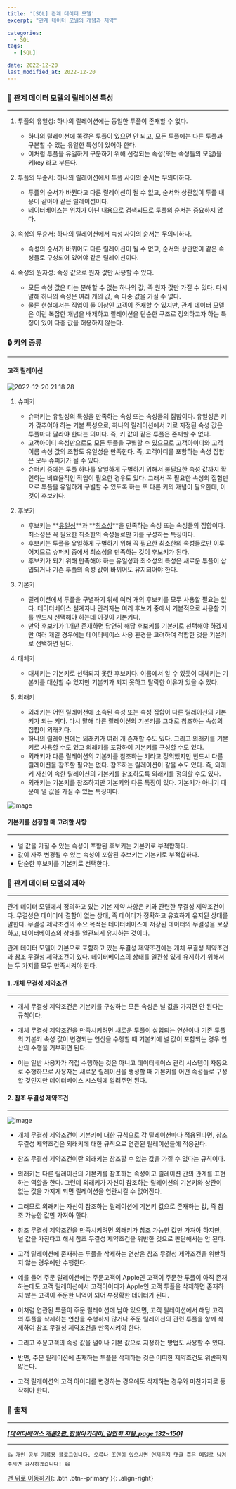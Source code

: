 ```yaml
---
title: '[SQL] 관계 데이터 모델'
excerpt: "관계 데이터 모델의 개념과 제약"

categories:
  - SQL
tags: 
  - [SQL]

date: 2022-12-20
last_modified_at: 2022-12-20
---
```


### 🫶 관계 데이터 모델의 릴레이션 특성

---

1. 투플의 유일성: 하나의 릴레이션에는 동일한 투플이 존재할 수 없다.
   
   - 하나의 릴레이션에 똑같은 투플이 있으면 안 되고, 모든 투플에는 다른 투플과 구분할 수 있는 유일한 특성이 있어야 한다.
   - 이처럼 투플을 유일하게 구분하기 위해 선정되는 속성(또는 속성들의 모임)을 키key 라고 부른다.

2. 투플의 무순서: 하나의 릴레이션에서 투플 사이의 순서는 무의미하다.
   
   - 투플의 순서가 바뀐다고 다른 릴레이션이 될 수 없고, 순서와 상관없이 투플 내용이 같아야 같은 릴레이션이다.
   - 테이터베이스는 위치가 아닌 내용으로 검색되므로 투플의 순서는 중요하지 않다.

3. 속성의 무순서: 하나의 릴레이션에서 속성 사이의 순서는 무의미하다.
   
   - 속성의 순서가 바뀌어도 다른 릴레이션이 될 수 없고, 순서와 상관없이 같은 속성들로 구성되어 있어야 같은 릴레이션이다.

4. 속성의 원자성: 속성 값으로 원자 값만 사용할 수 있다.
   
   - 모든 속성 값은 더는 분해할 수 없는 하나의 값, 즉 원자 값만 가질 수 있다. 다시 말해 하나의 속성은 여러 개의 값, 즉 다중 값을 가질 수 없다.
   - 물론 현실에서는 직업이 둘 이상인 고객이 존재할 수 있지만, 관계 데이터 모델은 이런 복잡한 개념을 배제하고 릴레이션을 단순한 구조로 정의하고자 하는 특징이 있어 다중 값을 허용하지 않는다.

### 🔒 키의 종류

---

#### 고객 릴레이션

![2022-12-20 21 18 28](https://user-images.githubusercontent.com/87158339/208665929-2f082610-e37f-4e37-a76c-457edabb7534.png)

1. 슈퍼키
   
   - 슈퍼키는 유일성의 특성을 만족하는 속성 또는 속성들의 집합이다. 유일성은 키가 갖추어야 하는 기본 특성으로, 하나의 릴레이션에서 키로 지정된 속성 값은 투플마다 달라야 한다는 의미다. 즉, 키 값이 같은 투플은 존재할 수 없다.
   - 고객아이디 속성만으로도 모든 투플을 구별할 수 있으므로 고객아이디와 고객이름 속성 값의 조합도 유일성을 만족한다. 즉, 고객아디를 포함하는 속성 집합은 모두 슈퍼키가 될 수 있다.
   - 슈퍼키 중에는 투플 하나를 유일하게 구별하기 위해서 불필요한 속성 값까지 확인하는 비효율적인 작업이 필요한 경우도 있다. 그래서 꼭 필요한 속성의 집합만으로 투플을 유일하게 구별할 수 있도록 하는 또 다른 키의 개념이 필요한데, 이것이 후보키다.

2. 후보키
   
   - 후보키는 **<u>유일성</u>**과 **<u>최소성</u>**을 만족하는 속성 또는 속성들의 집합이다. 최소성은 꼭 필요한 최소한의 속성들로만 키를 구성하는 특징이다. 
   - 후보키는 투플을 유일하게 구별하기 위해 꼭 필요한 최소한의 속성들로만 이루어지므로 슈퍼키 중에서 최소성을 만족하는 것이 후보키가 된다.
   - 후보키가 되기 위해 만족해야 하는 유일성과 최소성의 특성은 새로운 투플이 삽입되거나 기존 투플의 속성 값이 바뀌어도 유지되어야 한다.

3. 기본키
   
   - 릴레이션에서 투플을 구별하기 위해 여러 개의 후보키를 모두 사용할 필요는 없다. 데이터베이스 설계자나 관리자는 여러 후보키 중에서 기본적으로 사용할 키를 반드시 선택해야 하는데 이것이 기본키다.
   - 만약 후보키가 1개만 존재하면 당연히 해당 후보키를 기본키로 선택해야 하겠지만 여러 개일 경우에는 데이터베이스 사용 환경을 고려하여 적합한 것을 기본키로 선택하면 된다. 

4. 대체키
   
   - 대체키는 기본키로 선택되지 못한 후보키다. 이름에서 알 수 있듯이 대체키는 기본키를 대신할 수 있지만 기본키가 되지 못하고 탈락한 이유가 있을 수 있다. 

5. 외래키
   
   - 외래키는 어떤 릴레이션에 소속된 속성 또는 속성 집합이 다른 릴레이션의 기본키가 되는 키다. 다시 말해 다른 릴레이션의 기본키를 그대로 참조하는 속성의 집합이 외래키다.
   - 하나의 릴레이션에는 외래키가 여러 개 존재할 수도 있다. 그리고 외래키를 기본키로 사용할 수도 있고 외래키를 포함하여 기본키를 구성할 수도 있다.
   - 외래키가 다른 릴레이션의 기본키를 참조하는 키라고 정의했지만 반드시 다른 릴레이션을 참조할 필요는 없다. 참조하는 릴레이션이 같을 수도 있다. 즉, 외래키 자신이 속한 릴레이션의 기본키를 참조하도록 외래키를 정의할 수도 있다.
   - 외래키는 기본키를 참조하지만 기본키와 다른 특징이 있다. 기본키가 아니기 때문에 널 값을 가질 수 있는 특징이다.

![image](https://user-images.githubusercontent.com/87158339/208674317-52945f75-3365-495c-aa6c-65d3e4a8b521.png) 

#### 기본키를 선정할 때 고려할 사항

---

- 널 값을 가질 수 있는 속성이 포함된 후보키는 기본키로 부적합하다.
- 값이 자주 변경될 수 있는 속성이 포함된 후보키는 기본키로 부적합하다.
- 단순한 후보키를 기본키로 선택한다.

### 🎯 관계 데이터 모델의 제약

---

관계 데이터 모델에서 정의하고 있는 기본 제약 사항은 키와 관련한 무결성 제약조건이다. 무결성은 데이터에 결함이 없는 상태, 즉 데이터가 정확하고 유효하게 유지된 상태를 말한다. 무결성 제약조건의 주요 목적은 데이터베이스에 저장된 데이터의 무결성을 보장하고, 데이터베이스의 상태를 일관되게 유지하는 것이다.

관계 데이터 모델이 기본으로 포함하고 있는 무결성 제약조건에는 개체 무결성 제약조건과 참조 무결성 제약조건이 있다. 데이터베이스의 상태를 일관성 있게 유지하기 위해서는 두 가지를 모두 만족시켜야 한다.

#### 1. 개체 무결성 제약조건

---

- 개체 무결성 제약조건은 기본키를 구성하는 모든 속성은 널 값을 가지면 안 된다는 규칙이다.

- 개체 무결성 제약조건을 만족시키려면 새로운 투플이 삽입되는 연산이나 기존 투플의 기본키 속성 값이 변경되는 연산을 수행할 때 기본키에 널 값이 포함되는 경우 연산의 수행을 거부하면 된다.

- 이는 일반 사용자가 직접 수행하는 것은 아니고 데이터베이스 관리 시스템이 자동으로 수행하므로 사용자는 새로운 릴레이션을 생성할 때 기본키를 어떤 속성들로 구성할 것인지만 데이터베이스 시스템에 알려주면 된다.

#### 2. 참조 무결성 제약조건

---

![image](https://user-images.githubusercontent.com/87158339/208678797-f4e6cdd6-916a-4d42-8f4a-e851dfbdcf20.png)

- 개체 무결성 제약조건이 기본키에 대한 규칙으로 각 릴레이션마다 적용된다면, 참조 무결성 제약조건은 외래키에 대한 규칙으로 연관된 릴레이션들에 적용된다.

- 참조 무결성 제약조건이란 외래키는 참조할 수 없는 값을 가질 수 없다는 규칙이다. 

- 외래키는 다른 릴레이션의 기본키를 참조하는 속성이고 릴레이션 간의 관계를 표현하는 역할을 한다. 그런데 외래키가 자신이 참조하는 릴레이션의 기본키와 상관이 없는 값을 가지게 되면 릴레이션을 연관시킬 수 없어진다.

- 그러므로 외래키는 자신이 참조하는 릴레이션에 기본키 값으로 존재하는 값, 즉 참조 가능한 값만 가져야 한다.

- 참조 무결성 제약조건을 만족시키려면 외래키가 참조 가능한 값만 가져야 하지만, 널 값을 가진다고 해서 참조 무결성 제약조건을 위반한 것으로 판단해서는 안 된다.

- 고객 릴레이션에 존재하는 투플을 삭제하는 연산은 참조 무결성 제약조건을 위반하지 않는 경우에만 수행한다.

- 예를 들어 주문 릴레이션에는 주문고객이 Apple인 고객이 주문한 투플이 아직 존재하는데도 고객 릴레이션에서 고객아이디가 Apple인 고객 투플을 삭제하면 존재하지 않는 고객이 주문한 내역이 되어 부정확한 데이터가 된다.

- 이처럼 연관된 투플이 주문 릴레이션에 남아 있으면, 고객 릴레이션에서 해당 고객의 투플을 삭제하는 연산을 수행하지 않거나 주문 릴레이션의 관련 투플을 함께 삭제하여 참조 무결성 제약조건을 만족시켜야 한다. 

- 그리고 주문고객의 속성 값을 널이나 기본 값으로 지정하는 방법도 사용할 수 있다.

- 반면, 주문 릴레이션에 존재하는 투플을 삭제하는 것은 어떠한 제약조건도 위반하지 않는다.

- 고객 릴레이션의 고객 아이디를 변경하는 경우에도 삭제하는 경우와 마찬가지로 동작해야 한다.


### 📌 출처

---

***<u>[데이터베이스 개론2판_한빛아카데미_김연희 지음_page 132~150]</u>***

***

    👍 개인 공부 기록용 블로그입니다. 오류나 조언이 있으시면 언제든지 댓글 혹은 메일로 남겨주시면 감사하겠습니다! 😄

[맨 위로 이동하기](#){: .btn .btn--primary }{: .align-right}
